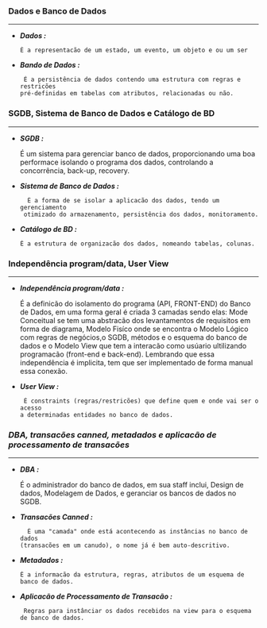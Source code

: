 ### **Dados e Banco de Dados**
 ___________________________________________________________________________________________
 - **_Dados :_**

       É a representacão de um estado, um evento, um objeto e ou um ser


 - **_Bando de Dados :_**

        É a persistência de dados contendo uma estrutura com regras e restricões
       pré-definidas em tabelas com atributos, relacionadas ou não.


### **SGDB, Sistema de Banco de Dados e Catálogo de BD**
 ___________________________________________________________________________________________
 - **_SGDB :_**


      É um sistema para gerenciar banco de dados, proporcionando uma boa performace
     isolando o programa dos dados, controlando a concorrência, back-up, recovery.

 
- **_Sistema de Banco de Dados :_**
 
        É a forma de se isolar a aplicacão dos dados, tendo um gerenciamento
       otimizado do armazenamento, persistência dos dados, monitoramento.  

 - **_Catálogo de BD :_**
 
       É a estrutura de organizacão dos dados, nomeando tabelas, colunas.

### **Independência program/data, User View**
___________________________________________________________________________________________
 - **_Independência program/data :_**

      
     É a definicão do isolamento do programa (API, FRONT-END) do Banco de Dados, 
    em uma forma geral é criada 3 camadas sendo elas: Mode Conceitual se tem 
    uma abstracão dos levantamentos de requisitos em forma de diagrama, Modelo Fisíco onde 
    se encontra o Modelo Lógico com regras de negócios,o SGDB, métodos e o esquema do 
    banco de dados e o Modelo View que tem a interacão como usúario ultilizando programacão 
    (front-end e back-end). Lembrando que essa independência é implicita, tem que ser 
    implementado de forma manual essa conexão. 

 - **_User View :_**

        É constraints (regras/restricões) que define quem e onde vai ser o acesso 
       a determinadas entidades no banco de dados.

 ### **_DBA, transacões canned, metadados e aplicacão de processamento de transacões_**
___________________________________________________________________________________________

 - **_DBA :_**


      É o administrador do banco de dados, em sua staff inclui, Design de dados, 
    Modelagem de Dados, e geranciar os bancos de dados no SGDB.


 - **_Transacões Canned :_**

         É uma "camada" onde está acontecendo as instâncias no banco de dados 
       (transacões em um canudo), o nome já é bem auto-descritivo.

 - **_Metadados :_**

       É a informacão da estrutura, regras, atributos de um esquema de banco de dados.    


 - **_Aplicacão de Processamento de Transacão :_** 
          
        
        Regras para instânciar os dados recebidos na view para o esquema de banco de dados.